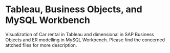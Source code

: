 # Tableau, Business Objects, and MySQL Workbench

Visualization of Car rental in Tableau and dimensional in SAP Business Objects and ER modelling in MySQL Workbench. Please find the concerned attched files for more description.
